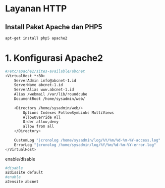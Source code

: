 # Layanan HTTP
## Install Paket Apache dan PHP5
```sh
apt-get install php5 apache2
```
# 1. Konfigurasi Apache2
```sh file
#/etc/apache2/sites-available/abcnet
<VirtualHost *:80>
    ServerAdmin info@abcnet-1.id
    ServerName abcnet-1.id
    ServerAlias www.abcnet-1.id
    Alias /webmail /var/lib/roundcube
    DocumentRoot /home/sysadmin/web/
    
    <Directory /home/sysadmin/web/>
        Options Indexes FollowSymLinks MultiViews
        AllowOverride All
        Order allow,deny
        allow from all
    </Directory>
    
    CustomLog "|cronolog /home/sysadmin/log/%Y/%m/%d-%m-%Y-access.log" combined
    ErrorLog "|cronolog /home/sysadmin/log/%Y/%m/%d-%m-%Y-error.log"
</VirtualHost>
```
enable/disable
```sh
#disable
a2dissite default
#enable
a2ensite abcnet
```


